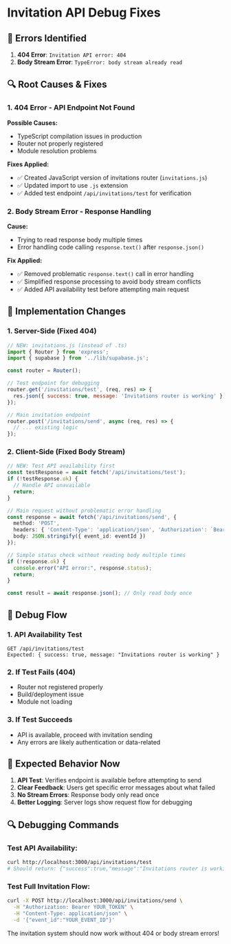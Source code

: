 # Invitation API Debug Fixes

## 🐛 **Errors Identified**

1. **404 Error**: `Invitation API error: 404`
2. **Body Stream Error**: `TypeError: body stream already read`

## 🔍 **Root Causes & Fixes**

### 1. **404 Error - API Endpoint Not Found**

**Possible Causes:**
- TypeScript compilation issues in production
- Router not properly registered
- Module resolution problems

**Fixes Applied:**
- ✅ Created JavaScript version of invitations router (`invitations.js`)
- ✅ Updated import to use `.js` extension
- ✅ Added test endpoint `/api/invitations/test` for verification

### 2. **Body Stream Error - Response Handling**

**Cause:** 
- Trying to read response body multiple times
- Error handling code calling `response.text()` after `response.json()`

**Fix Applied:**
- ✅ Removed problematic `response.text()` call in error handling
- ✅ Simplified response processing to avoid body stream conflicts
- ✅ Added API availability test before attempting main request

## 🔧 **Implementation Changes**

### 1. **Server-Side (Fixed 404)**
```javascript
// NEW: invitations.js (instead of .ts)
import { Router } from 'express';
import { supabase } from '../lib/supabase.js';

const router = Router();

// Test endpoint for debugging
router.get('/invitations/test', (req, res) => {
  res.json({ success: true, message: 'Invitations router is working' });
});

// Main invitation endpoint
router.post('/invitations/send', async (req, res) => {
  // ... existing logic
});
```

### 2. **Client-Side (Fixed Body Stream)**
```typescript
// NEW: Test API availability first
const testResponse = await fetch('/api/invitations/test');
if (!testResponse.ok) {
  // Handle API unavailable
  return;
}

// Main request without problematic error handling
const response = await fetch('/api/invitations/send', {
  method: 'POST',
  headers: { 'Content-Type': 'application/json', 'Authorization': `Bearer ${token}` },
  body: JSON.stringify({ event_id: eventId })
});

// Simple status check without reading body multiple times
if (!response.ok) {
  console.error("API error:", response.status);
  return;
}

const result = await response.json(); // Only read body once
```

## 🧪 **Debug Flow**

### 1. **API Availability Test**
```
GET /api/invitations/test
Expected: { success: true, message: "Invitations router is working" }
```

### 2. **If Test Fails (404)**
- Router not registered properly
- Build/deployment issue
- Module not loading

### 3. **If Test Succeeds**
- API is available, proceed with invitation sending
- Any errors are likely authentication or data-related

## 🎯 **Expected Behavior Now**

1. **API Test**: Verifies endpoint is available before attempting to send
2. **Clear Feedback**: Users get specific error messages about what failed
3. **No Stream Errors**: Response body only read once
4. **Better Logging**: Server logs show request flow for debugging

## 🔍 **Debugging Commands**

### Test API Availability:
```bash
curl http://localhost:3000/api/invitations/test
# Should return: {"success":true,"message":"Invitations router is working"}
```

### Test Full Invitation Flow:
```bash
curl -X POST http://localhost:3000/api/invitations/send \
  -H "Authorization: Bearer YOUR_TOKEN" \
  -H "Content-Type: application/json" \
  -d '{"event_id":"YOUR_EVENT_ID"}'
```

The invitation system should now work without 404 or body stream errors!

